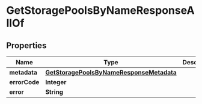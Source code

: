 

# GetStoragePoolsByNameResponseAllOf


## Properties

| Name | Type | Description | Notes |
|------------ | ------------- | ------------- | -------------|
|**metadata** | [**GetStoragePoolsByNameResponseMetadata**](GetStoragePoolsByNameResponseMetadata.md) |  |  [optional] |
|**errorCode** | **Integer** |  |  [optional] |
|**error** | **String** |  |  [optional] |



